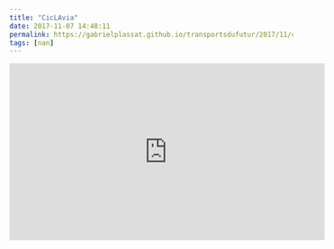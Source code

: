 ```yaml
---
title: "CicLAvia"
date: 2017-11-07 14:48:11
permalink: https://gabrielplassat.github.io/transportsdufutur/2017/11/ciclavia.html
tags: [nan]
---
```


<iframe width="560" height="315" src="https://www.youtube.com/embed/wgSGb74Pqy0" frameborder="0" allowfullscreen></iframe>

